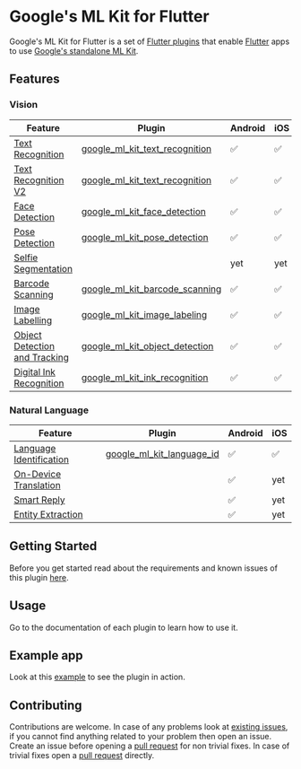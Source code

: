 # Google's ML Kit for Flutter

Google's ML Kit for Flutter is a set of [Flutter plugins](https://flutter.io/platform-plugins/)
that enable [Flutter](https://flutter.dev) apps to use [Google's standalone ML Kit](https://developers.google.com/ml-kit).

## Features

### Vision

| Feature                                                                                       | Plugin | Android | iOS |
|-----------------------------------------------------------------------------------------------|--------|---------|-----|
|[Text Recognition](https://developers.google.com/ml-kit/vision/text-recognition)               | [google\_ml\_kit\_text\_recognition](https://github.com/bharat-biradar/Google-Ml-Kit-plugin/tree/master/packages/google_ml_kit_text_recognition) | ✅      | ✅  |
|[Text Recognition V2](https://developers.google.com/ml-kit/vision/text-recognition/v2)         | [google\_ml\_kit\_text\_recognition](https://github.com/bharat-biradar/Google-Ml-Kit-plugin/tree/master/packages/google_ml_kit_text_recognition) | ✅      | ✅  |
|[Face Detection](https://developers.google.com/ml-kit/vision/face-detection)                   | [google\_ml\_kit\_face\_detection](https://github.com/bharat-biradar/Google-Ml-Kit-plugin/tree/master/packages/google_ml_kit_face_detection) | ✅      | ✅  |
|[Pose Detection](https://developers.google.com/ml-kit/vision/pose-detection)                   | [google\_ml\_kit\_pose\_detection](https://github.com/bharat-biradar/Google-Ml-Kit-plugin/tree/master/packages/google_ml_kit_pose_detection) | ✅      | ✅  |
|[Selfie Segmentation](https://developers.google.com/ml-kit/vision/selfie-segmentation)         | | yet     | yet |
|[Barcode Scanning](https://developers.google.com/ml-kit/vision/barcode-scanning)               | [google\_ml\_kit\_barcode\_scanning](https://github.com/bharat-biradar/Google-Ml-Kit-plugin/tree/master/packages/google_ml_kit_barcode_scanning) | ✅      | ✅  |
|[Image Labelling](https://developers.google.com/ml-kit/vision/image-labeling)                  | [google\_ml\_kit\_image\_labeling](https://github.com/bharat-biradar/Google-Ml-Kit-plugin/tree/master/packages/google_ml_kit_image_labeling) | ✅      | ✅  |
|[Object Detection and Tracking](https://developers.google.com/ml-kit/vision/object-detection)  | [google\_ml\_kit\_object\_detection](https://github.com/bharat-biradar/Google-Ml-Kit-plugin/tree/master/packages/google_ml_kit_object_detection) | ✅      | ✅  |
|[Digital Ink Recognition](https://developers.google.com/ml-kit/vision/digital-ink-recognition) | [google\_ml\_kit\_ink\_recognition](https://github.com/bharat-biradar/Google-Ml-Kit-plugin/tree/master/packages/google_ml_kit_ink_recognition) | ✅      | ✅  |

### Natural Language

| Feature                                                                                       | Plugin | Android | iOS |
|-----------------------------------------------------------------------------------------------|--------|---------|-----|
|[Language Identification](https://developers.google.com/ml-kit/language/identification)        | [google\_ml\_kit\_language\_id](https://github.com/bharat-biradar/Google-Ml-Kit-plugin/tree/master/packages/google_ml_kit_language_id) | ✅      | ✅  |
|[On-Device Translation](https://developers.google.com/ml-kit/language/translation)             | | ✅      | yet |
|[Smart Reply](https://developers.google.com/ml-kit/language/smart-reply)                       | | ✅      | yet |
|[Entity Extraction](https://developers.google.com/ml-kit/language/entity-extraction)           | | ✅      | yet |

## Getting Started

Before you get started read about the requirements and known issues of this plugin [here](https://github.com/bharat-biradar/Google-Ml-Kit-plugin).

## Usage

Go to the documentation of each plugin to learn how to use it.

## Example app

Look at this [example](https://github.com/bharat-biradar/Google-Ml-Kit-plugin/tree/master/packages/google_ml_kit/example) to see the plugin in action.

## Contributing

Contributions are welcome.
In case of any problems look at [existing issues](https://github.com/bharat-biradar/Google-Ml-Kit-plugin/issues), if you cannot find anything related to your problem then open an issue.
Create an issue before opening a [pull request](https://github.com/bharat-biradar/Google-Ml-Kit-plugin/pulls) for non trivial fixes.
In case of trivial fixes open a [pull request](https://github.com/bharat-biradar/Google-Ml-Kit-plugin/pulls) directly.
